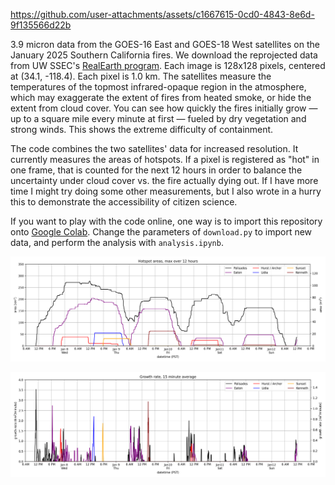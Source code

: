 

https://github.com/user-attachments/assets/c1667615-0cd0-4843-8e6d-9f135566d22b



3.9 micron data from the GOES-16 East and GOES-18 West satellites on the January 2025 Southern California fires.
We download the reprojected data from UW SSEC's [RealEarth program](https://realearth.ssec.wisc.edu/).
Each image is 128x128 pixels, centered at (34.1, -118.4). Each pixel is 1.0 km.
The satellites measure the temperatures of the topmost infrared-opaque region in the atmosphere, 
which may exaggerate the extent of fires from heated smoke, or hide the extent from cloud cover.
You can see how quickly the fires initially grow — up to a square mile every minute at first — fueled by dry vegetation and strong winds. 
This shows the extreme difficulty of containment.

The code combines the two satellites' data for increased resolution.
It currently measures the areas of hotspots.
If a pixel is registered as "hot" in one frame, that is counted for the next 12 hours
in order to balance the uncertainty under cloud cover vs. the fire actually dying out.
If I have more time I might try doing some other measurements,
but I also wrote in a hurry this to demonstrate the accessibility of citizen science.

If you want to play with the code online,
one way is to import this repository onto [Google Colab](https://colab.research.google.com/).
Change the parameters of `download.py` to import new data,
and perform the analysis with `analysis.ipynb`.

![area](area.png)

![speed](speed.png)
